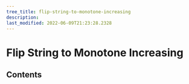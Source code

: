 ```yaml
---
tree_title: flip-string-to-monotone-increasing
description: 
last_modified: 2022-06-09T21:23:28.2328
---
```


# Flip String to Monotone Increasing

## Contents
